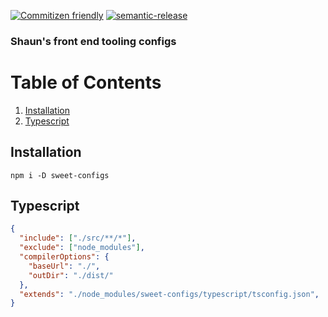 [![Commitizen friendly](https://img.shields.io/badge/commitizen-friendly-brightgreen.svg)](http://commitizen.github.io/cz-cli/) [![semantic-release](https://img.shields.io/badge/%20%20%F0%9F%93%A6%F0%9F%9A%80-semantic--release-e10079.svg)](https://github.com/semantic-release/semantic-release)


### Shaun's front end tooling configs

# Table of Contents
1. [Installation](#installation)
2. [Typescript](#typescript)

## Installation
`npm i -D sweet-configs`

## Typescript
```json
{
  "include": ["./src/**/*"],
  "exclude": ["node_modules"],
  "compilerOptions": {
    "baseUrl": "./",
    "outDir": "./dist/"
  },
  "extends": "./node_modules/sweet-configs/typescript/tsconfig.json",
}
```